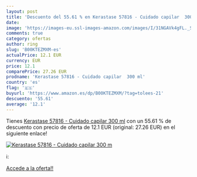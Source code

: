 ```yaml
---
layout: post
title: 'Descuento del 55.61 % en Kerastase 57816 - Cuidado capilar  300 m'
date: 
image: 'https://images-eu.ssl-images-amazon.com/images/I/31NGAVk4gFL._SL200_.jpg'
comments: true
category: ofertas
author: ring
slug: 'B00KTEZMXM-es'
actualPrice: 12.1 EUR
currency: EUR
price: 12.1
comparePrice: 27.26 EUR
prodname: 'Kerastase 57816 - Cuidado capilar  300 ml'
country: 'es'
flag: '🇪🇸'
buyurl: 'https://www.amazon.es/dp/B00KTEZMXM/?tag=tolees-21'
descuento: '55.61'
average: '12.1'
---
```


Tienes [Kerastase 57816 - Cuidado capilar  300 ml](https://www.amazon.es/dp/B00KTEZMXM/?tag=tolees-21) con un 55.61 % de descuento con precio de oferta de 12.1 EUR (original: 27.26 EUR) en el siguiente enlace!

[![Kerastase 57816 - Cuidado capilar  300 m](https://images-eu.ssl-images-amazon.com/images/I/31NGAVk4gFL._SL200_.jpg)](https://www.amazon.es/dp/B00KTEZMXM/?tag=tolees-21)

ℹ️:


[Accede a la oferta!!](https://www.amazon.es/dp/B00KTEZMXM/?tag=tolees-21)
